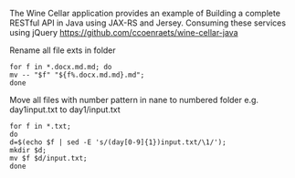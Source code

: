 The Wine Cellar application provides an example of Building a complete RESTful API in Java using JAX-RS and Jersey. Consuming these services using jQuery
https://github.com/ccoenraets/wine-cellar-java

Rename all file exts in folder
```shell
for f in *.docx.md.md; do
mv -- "$f" "${f%.docx.md.md}.md";
done
```

Move all files with number pattern in nane to numbered folder e.g. day1input.txt to day1/input.txt
```shell
for f in *.txt; 
do 
d=$(echo $f | sed -E 's/(day[0-9]{1})input.txt/\1/'); 
mkdir $d; 
mv $f $d/input.txt;
done
```
